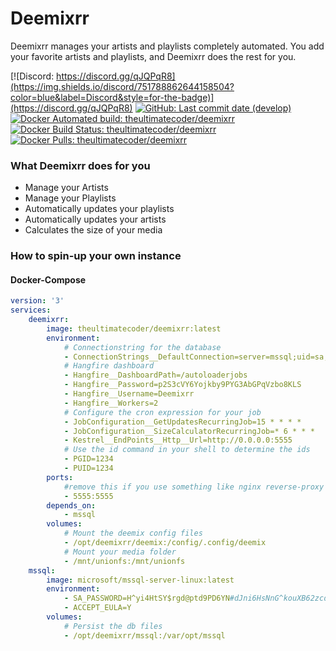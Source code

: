 # Deemixrr

Deemixrr manages your artists and playlists completely automated. You add your favorite artists and playlists, and Deemixrr does the rest for you.

[![Discord: https://discord.gg/qJQPqR8](https://img.shields.io/discord/751788862644158504?color=blue&label=Discord&style=for-the-badge)](https://discord.gg/qJQPqR8)
[![GitHub: Last commit date (develop)](https://img.shields.io/github/last-commit/TheUltimateC0der/Deemixrr/develop.svg?style=for-the-badge&colorB=177DC1)](https://github.com/TheUltimateC0der/Deemixrr/commits/develop)
<br/>
[![Docker Automated build: theultimatecoder/deemixrr](https://img.shields.io/docker/cloud/automated/theultimatecoder/deemixrr?color=blue&style=for-the-badge)](https://hub.docker.com/r/theultimatecoder/deemixrr)
[![Docker Build Status: theultimatecoder/deemixrr](https://img.shields.io/docker/cloud/build/theultimatecoder/deemixrr?color=blue&style=for-the-badge)](https://hub.docker.com/r/theultimatecoder/deemixrr)
[![Docker Pulls: theultimatecoder/deemixrr](https://img.shields.io/docker/pulls/theultimatecoder/deemixrr?color=blue&style=for-the-badge)](https://hub.docker.com/r/theultimatecoder/deemixrr)

### What Deemixrr does for you

- Manage your Artists
- Manage your Playlists
- Automatically updates your playlists
- Automatically updates your artists
- Calculates the size of your media


### How to spin-up your own instance

#### Docker-Compose

```yaml
version: '3'
services:
    deemixrr:
        image: theultimatecoder/deemixrr:latest
        environment:
            # Connectionstring for the database
            - ConnectionStrings__DefaultConnection=server=mssql;uid=sa;pwd=H^yi4HtSY$rgd@ptd9PD6YN#dJni6HsNnG^kouXB62zcd4jQKAyw3hp3HcCA7Zp2qco6R&!oC%YzCV#!B5r@tWZerb6KB3NywiCzbeVy#Z6m#q6$Dq4WgFb2!o%vLV^T;database=Deemixrr;pooling=true
            # Hangfire dashboard
            - Hangfire__DashboardPath=/autoloaderjobs
            - Hangfire__Password=p2S3cVY6Yojkby9PYG3AbGPqVzbo8KLS
            - Hangfire__Username=Deemixrr
            - Hangfire__Workers=2
            # Configure the cron expression for your job
            - JobConfiguration__GetUpdatesRecurringJob=15 * * * *
            - JobConfiguration__SizeCalculatorRecurringJob=* 6 * * *
            - Kestrel__EndPoints__Http__Url=http://0.0.0.0:5555
            # Use the id command in your shell to determine the ids
            - PGID=1234
            - PUID=1234
        ports:
            #remove this if you use something like nginx reverse-proxy
            - 5555:5555
        depends_on:
            - mssql
        volumes:
            # Mount the deemix config files
            - /opt/deemixrr/deemix:/config/.config/deemix
            # Mount your media folder
            - /mnt/unionfs:/mnt/unionfs
    mssql:
        image: microsoft/mssql-server-linux:latest
        environment:
            - SA_PASSWORD=H^yi4HtSY$rgd@ptd9PD6YN#dJni6HsNnG^kouXB62zcd4jQKAyw3hp3HcCA7Zp2qco6R&!oC%YzCV#!B5r@tWZerb6KB3NywiCzbeVy#Z6m#q6$Dq4WgFb2!o%vLV^T
            - ACCEPT_EULA=Y
        volumes:
            # Persist the db files
            - /opt/deemixrr/mssql:/var/opt/mssql
```
